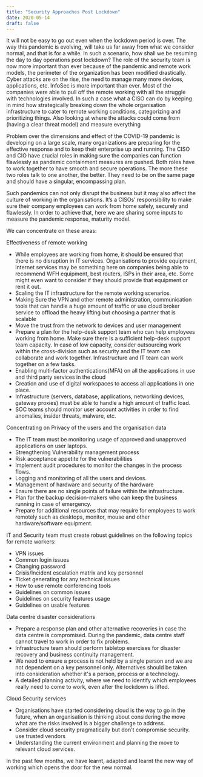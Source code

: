 ```yaml
---
title: "Security Approaches Post Lockdown"
date: 2020-05-14
draft: false
---
```


It will not be easy to go out even when the lockdown period is over. The way this pandemic is evolving, will take us far away from what we consider normal, and that is for a while. In such a scenario, how shall we be resuming the day to day operations post lockdown? The role of the security team is now more important than ever because of the pandemic and remote work models, the perimeter of the organization has been modified drastically. Cyber attacks are on the rise, the need to manage many more devices, applications, etc. InfoSec is more important than ever. Most of the companies were able to pull off the remote working with all the struggle with technologies involved. In such a case what a CISO can do by keeping in mind how strategically breaking down the whole organisation infrastructure to cater to remote working conditions, categorizing and prioritizing things. Also looking at where the attacks could come from (having a clear threat model) and measure everything

Problem over the dimensions and effect of the COVID-19 pandemic is developing on a large scale, many organizations are preparing for the effective response and to keep their enterprise up and running. The CISO and CIO have crucial roles in making sure the companies can function flawlessly as pandemic containment measures are pushed. Both roles have to work together to have smooth and secure operations. The more these two roles talk to one another, the better. They need to be on the same page and should have a singular, encompassing plan.

Such pandemics can not only disrupt the business but it may also affect the culture of working in the organisations. It’s a CISOs’ responsibility to make sure their company employees can work from home safely, securely and flawlessly. In order to achieve that, here we are sharing some inputs to measure the pandemic response, maturity model. 

We can concentrate on these areas:

Effectiveness of remote working

* While employees are working from home, it should be ensured that there is no disruption in IT services. Organisations to provide equipment, internet services may be something here on companies being able to recommend WFH equipment, best routers, ISPs in their area, etc. Some might even want to consider if they should provide that equipment or rent it out.
* Scaling the IT infrastructure for the remote working scenarios.
* Making Sure the VPN and other remote administration, communication tools that can handle a huge amount of traffic or use cloud broker service to offload the heavy lifting but choosing a partner that is scalable
* Move the trust from the network to devices and user management  
* Prepare a plan for the help-desk support team who can help employees working from home. Make sure there is a sufficient help-desk support team capacity. In case of low capacity, consider outsourcing work within the cross-division such as security and the IT team can collaborate and work together. Infrastructure and IT team can work together on a few tasks.
* Enabling multi-factor authentications(MFA) on all the applications in use and third party services in the cloud
* Creation and use of digital workspaces to access all applications in one place.
* Infrastructure (servers, database, applications, networking devices, gateway proxies) must be able to handle a high amount of traffic load.
* SOC teams should monitor user account activities in order to find anomalies, insider threats, malware, etc.

Concentrating on Privacy of the users and the organisation data
* The IT team must be monitoring usage of approved and unapproved applications on user laptops.
* Strengthening Vulnerability management process
* Risk acceptance appetite for the vulnerabilities
* Implement audit procedures to monitor the changes in the process flows.
* Logging and monitoring of all the users and devices.
* Management of hardware and security of the hardware
* Ensure there are no single points of failure within the infrastructure. 
* Plan for the backup decision-makers who can keep the business running in case of emergency. 
* Prepare for additional resources that may require for employees to work remotely such as desktops, monitor, mouse and other hardware/software equipment.

IT and Security team must create robust guidelines on the following topics for remote workers:
* VPN issues
* Common login issues
* Changing password
* Crisis/Incident escalation matrix and key personnel
* Ticket generating for any technical issues
* How to use remote conferencing tools
* Guidelines on common issues
* Guidelines on security features usage
* Guidelines on usable features

Data centre disaster considerations
* Prepare a response plan and other alternative recoveries in case the data centre is compromised. During the pandemic, data centre staff cannot travel to work in order to fix problems.
* Infrastructure team should perform tabletop exercises for disaster recovery and business continuity management.
* We need to ensure a process is not held by a single person and we are not dependent on a key personnel only. Alternatives should be taken into consideration whether it's a person, process or a technology.
* A detailed planning activity, where we need to identify which employees really need to come to work, even after the lockdown is lifted.

Cloud Security services
* Organisations have started considering cloud is the way to go in the future, when an organisation is thinking about considering the move what are the risks involved is a bigger challenge to address. 
* Consider cloud security pragmatically but don't compromise security. use trusted vendors
* Understanding the current environment and planning the move to relevant cloud services.

In the past few months, we have learnt, adapted and learnt the new way of working which opens the door for the new normal.


